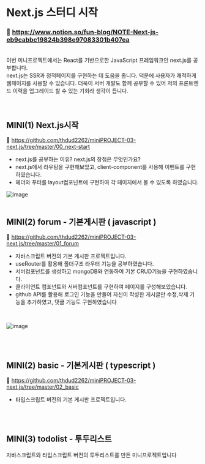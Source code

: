 # Next.js 스터디 시작

### 📙 https://www.notion.so/fun-blog/NOTE-Next-js-eb9cabbc19824b398e97083301b407ea <br>
<br>
이번 미니프로젝트에서는 React를 기반으로한 JavaScript 프레임워크인 next.js를 공부합니다.<br>
next.js는 SSR과 정적페이지를 구현하는 데 도움을 줍니다. 덕분에 사용자가 쾌적하게 웹페이지를 사용할 수 있습니다. 더욱이 서버 개발도 함께 공부할 수 있어 저의 프론트엔드 이력을 업그레이드 할 수 있는 기회라 생각이 듭니다.
<br><br><br>

## MINI(1) Next.js시작
🔎 https://github.com/thdud2262/miniPROJECT-03-next.js/tree/master/00_next-start <br>
- next.js를 공부하는 이유? next.js의 장점은 무엇인가요?
- next.js에서 라우팅을 구현해보았고, client-component를 사용해 이벤트를 구현하였습니다.
- 헤더와 푸터를 layout컴포넌트에 구현하여 각 페이지에서 볼 수 있도록 하였습니다.

![image](https://github.com/thdud2262/miniPROJECT-03-next.js/assets/85012454/f7810416-3c1d-411a-bd3e-6dc77fa62fda)
<br>
<br>

## MINI(2) forum - 기본게시판 ( javascript ) <br>
🔎 https://github.com/thdud2262/miniPROJECT-03-next.js/tree/master/01_forum <br>
- 자바스크립트 버전의 기본 게시판 프로젝트입니다.
- useRouter를 활용해 폴더구조 라우터 기능을 공부하였습니다.
- 서버컴포넌트를 생성하고 mongoDB와 연동하여 기본 CRUD기능을 구현하였습니다. 
- 클라이언트 컴포넌트와 서버컴포넌트를 구현하여 페이지를 구성해보았습니다.
- github API를 활용해 로그인 기능을 만들어 자신이 작성한 게시글만 수정,삭제 기능을 추가하였고, 댓글 기능도 구현하였습니다
<br>

  ![image](https://github.com/thdud2262/miniPROJECT-03-next.js/assets/85012454/385f944c-16a2-4ed8-b5fd-6e2dfeb0ce34)

<br>
<br>

## MINI(2) basic - 기본게시판 ( typescript ) <br>
🔎 https://github.com/thdud2262/miniPROJECT-03-next.js/tree/master/02_basic <br>
- 타입스크립트 버전의 기본 게시판 프로젝트입니다.
<br>
<br>

## MINI(3) todolist - 투두리스트

자바스크립트와 타입스크립트 버전의 투두리스트를 만든 미니프로젝트입니다
